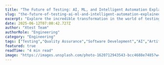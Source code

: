 ```yaml
---
title: "The Future of Testing: AI, ML, and Intelligent Automation Explained: Everything You Need to Know"
slug: "the-future-of-testing-ai-ml-and-intelligent-automation-explained-everything-you-need-to-know"
excerpt: "Explore the incredible transformation in the world of testing with AI, Machine Learning, and Intelligent Automation. Dont miss this deep dive into the future of testing, where these cutting-edge technologies redefine accuracy, efficiency, and speed. Click to comprehend how these technological marvels are revolutionizing traditional testing paradigms!"
date: 2025-06-12T07:00:42.727Z
author: "Xtest Team"
authorRole: "Engineering"
category: "Engineering"
tags: ["Testing","Quality Assurance","Software Development","AI","Artificial Intelligence"]
featured: true
readTime: "4 min read"
image: "https://images.unsplash.com/photo-1620712943543-bcc4688e7485?w=1200&h=600&fit=crop"
---
```


